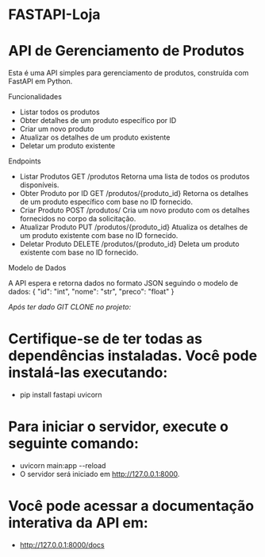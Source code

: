 # FASTAPI-Loja

# API de Gerenciamento de Produtos

Esta é uma API simples para gerenciamento de produtos, construída com FastAPI em Python.

Funcionalidades
- Listar todos os produtos
- Obter detalhes de um produto específico por ID
- Criar um novo produto
- Atualizar os detalhes de um produto existente
- Deletar um produto existente

Endpoints
- Listar Produtos
GET /produtos Retorna uma lista de todos os produtos disponíveis.
- Obter Produto por ID
GET /produtos/{produto_id} Retorna os detalhes de um produto específico com base no ID fornecido.
- Criar Produto
POST /produtos/ Cria um novo produto com os detalhes fornecidos no corpo da solicitação.
- Atualizar Produto
PUT /produtos/{produto_id} Atualiza os detalhes de um produto existente com base no ID fornecido.
- Deletar Produto
DELETE /produtos/{produto_id} Deleta um produto existente com base no ID fornecido.

Modelo de Dados

A API espera e retorna dados no formato JSON seguindo o modelo de dados: {
  "id": "int",
  "nome": "str",
  "preco": "float"
}

*Após ter dado GIT CLONE no projeto:*

# Certifique-se de ter todas as dependências instaladas. Você pode instalá-las executando:
- pip install fastapi uvicorn

# Para iniciar o servidor, execute o seguinte comando:
- uvicorn main:app --reload
- O servidor será iniciado em http://127.0.0.1:8000.

# Você pode acessar a documentação interativa da API em:
- http://127.0.0.1:8000/docs
